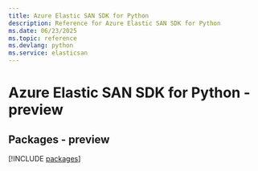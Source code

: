```yaml
---
title: Azure Elastic SAN SDK for Python
description: Reference for Azure Elastic SAN SDK for Python
ms.date: 06/23/2025
ms.topic: reference
ms.devlang: python
ms.service: elasticsan
---
```

# Azure Elastic SAN SDK for Python - preview
## Packages - preview
[!INCLUDE [packages](elastic-san-index.md)]